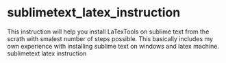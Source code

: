 # sublimetext_latex_instruction
This instruction will help you install LaTexTools on sublime text from the scrath with smalest number of steps possible.
This basically includes my own experience with installing sublime text on windows and latex machine. 
sublimetext latex instruction
